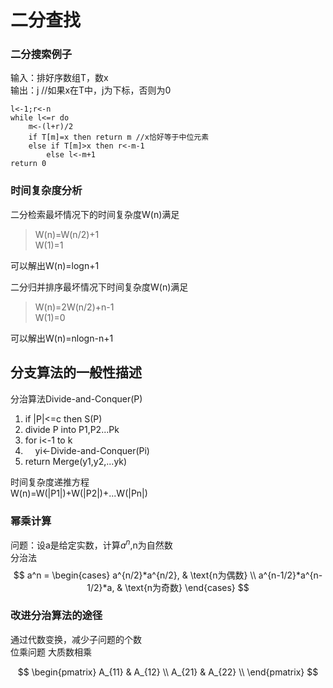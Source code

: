 # 二分查找
### 二分搜索例子  
输入：排好序数组T，数x  
输出：j //如果x在T中，j为下标，否则为0
```
l<-1;r<-n
while l<=r do
    m<-(l+r)/2
    if T[m]=x then return m //x恰好等于中位元素
    else if T[m]>x then r<-m-1
        else l<-m+1
return 0
```
### 时间复杂度分析
二分检索最坏情况下的时间复杂度W(n)满足  
> W(n)=W(n/2)+1  
> W(1)=1  

可以解出W(n)=logn+1  

二分归并排序最坏情况下时间复杂度W(n)满足  
> W(n)=2W(n/2)+n-1  
> W(1)=0  

可以解出W(n)=nlogn-n+1

## 分支算法的一般性描述
分治算法Divide-and-Conquer(P)
1. if |P|<=c then S(P)
2. divide P into P1,P2...Pk
3. for i<-1 to k
4. &nbsp;&nbsp;&nbsp;&nbsp;yi<-Divide-and-Conquer(Pi)
5. return Merge(y1,y2,...yk)

时间复杂度递推方程  
W(n)=W(|P1|)+W(|P2|)+...W(|Pn|)

### 幂乘计算  
问题：设a是给定实数，计算$a^n$,n为自然数  
分治法  
$$
    a^n =
    \begin{cases}
    a^{n/2}*a^{n/2},  & \text{n为偶数} \\
    a^{n-1/2}*a^{n-1/2}*a, & \text{n为奇数}
    \end{cases}
$$

### 改进分治算法的途径  
通过代数变换，减少子问题的个数  
位乘问题  大质数相乘  


$$ 
\begin{pmatrix} A_{11} & A_{12} \\ A_{21} & A_{22} \\ \end{pmatrix} 
$$

